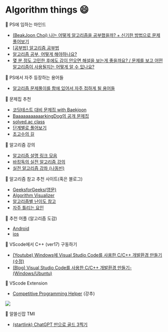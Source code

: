 # Algorithm things 😄

📌 PS에 임하는 마인드
- [(BeakJoon Choi) 나는 어떻게 알고리즘을 공부했을까? + 신기한 방법으로 문제 풀어보기](https://www.slideshare.net/slideshow/ss-52193873/52193873)
- [[공부법] 알고리즘 공부법](https://gmlwjd9405.github.io/2018/05/14/how-to-study-algorithms.html)
- [알고리즘 공부, 어떻게 해야하나요?](https://baactree.tistory.com/52)
- [몇 분 정도 고민한 후에도 감이 안오면 해설을 보는게 좋을까요? / 문제를 보고 어떤 알고리즘이 사용될지는 어떻게 알 수 있나요?](https://blog.encrypted.gg/1062)

📌 PS에서 자주 등장하는 용어들
- [알고리즘 문제풀이를 함에 있어서 자주 접하게 될 용어들](https://www.acmicpc.net/blog/view/102)

📌 문제집 추천 
- [코딩테스트 대비 문제집 with Baekjoon](https://github.com/tony9402/baekjoon)
- [BaaaaaaaaaaarkingDog의 공개 문제집](https://www.acmicpc.net/workbook/by/BaaaaaaaaaaarkingDog)
- [solved.ac class](https://solved.ac/class)
- [단계별로 풀어보기](https://www.acmicpc.net/step)
- [초고수의 길](https://github.com/justiceHui/Unknown-To-Wellknown)

📌 알고리즘 강의
- [알고리즘 설명 링크 모음](https://github.com/tony9402/baekjoon/blob/main/link_for_study.md)
- [바킹독의 실전 알고리즘 강의](https://www.youtube.com/playlist?list=PLtqbFd2VIQv4O6D6l9HcD732hdrnYb6CY)
- [실전 알고리즘 강좌 (나동빈)](https://www.youtube.com/playlist?list=PLRx0vPvlEmdDHxCvAQS1_6XV4deOwfVrz)

📌 알고리즘 참고 추천 사이트(혹은 블로그)
- [GeeksforGeeks(영문)](https://www.geeksforgeeks.org/)
- [Algorithm Visualizer](https://algorithm-visualizer.org/)
- [알고리즘별 난이도 참고](https://jh05013.github.io/%EC%95%8C%EA%B3%A0%EB%A6%AC%EC%A6%98/#_2)
- [자주 틀리는 요인](https://www.acmicpc.net/blog/view/70)

📌 추천 어플 (알고리즘 도감)
- [Android](https://play.google.com/store/apps/details?id=wiki.algorithm.algorithms&hl=ko&pli=1)
- [ios](https://apps.apple.com/kr/app/%EC%95%8C%EA%B3%A0%EB%A6%AC%EC%A6%98-%EB%8F%84%EA%B0%90/id1047532631) 


📌 VScode에서 C++ (ver17) 구동하기
- [(Youtube) Windows에 Visual Studio Code를 사용한 C/C++ 개발환경 만들기(수정)](https://youtu.be/xvZfgJJ0t8k?si=KqNEBDWLqJTEP1vF)
- [(Blog) Visual Studio Code를 사용한 C/C++ 개발환경 만들기-(Windows/Ubuntu)](https://webnautes.tistory.com/1854)

📌 VScode Extension
- [Competitive Programming Helper](https://marketplace.visualstudio.com/items?itemName=DivyanshuAgrawal.competitive-programming-helper) (강추)  
<img src="https://divyanshuagrawal.gallerycdn.vsassets.io/extensions/divyanshuagrawal/competitive-programming-helper/2024.7.1722430096/1722430111323/Microsoft.VisualStudio.Services.Icons.Default"/>  
  
📌 알쓸신잡 TMI
- [(startlink) ChatGPT 만으로 골드 3찍기](https://www.acmicpc.net/board/view/110940)

